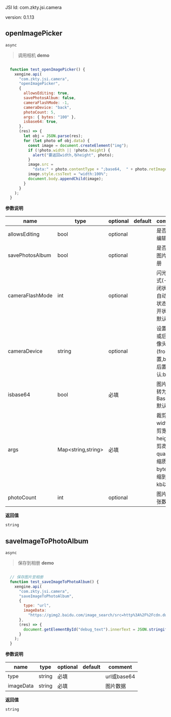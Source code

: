 

JSI Id: com.zkty.jsi.camera

version: 0.1.13



## openImagePicker
`async`
> 调用相机
**demo**
``` js

  function test_openImagePicker() {
    xengine.api(
      "com.zkty.jsi.camera",
      "openImagePicker",
      {
        allowsEditing: true,
        savePhotosAlbum: false,
        cameraFlashMode: -1,
        cameraDevice: "back",
        photoCount: 5,
        args: { bytes: "100" },
        isbase64: true,
      },
      (res) => {
        let obj = JSON.parse(res);
        for (let photo of obj.data) {
          const image = document.createElement("img");
          if (!photo.width || !photo.height) {
            alert("要返回width,与height", photo);
          }
          image.src =
            "data:" + photo.contentType + ";base64,  " + photo.retImage;
          image.style.cssText = "width:100%";
          document.body.appendChild(image);
        }
      }
    );
  }

``` 

**参数说明**

| name                        | type      | optional | default   | comment  |
| --------------------------- | --------- | -------- | --------- |--------- |
| allowsEditing | bool | optional |  | 是否允许编辑 |
| savePhotosAlbum | bool | optional |  | 是否保存图片到相册 |
| cameraFlashMode | int | optional |  | 闪光灯模式(-1:关闭状态,0:自动开关状态,1:打开状态),默认:-1 |
| cameraDevice | string | optional |  | 设置前置或后置摄像头(front:前置,back:后置),默认:back |
| isbase64 | bool | 必填 |  | 图片是否转为Base64,默认:true |
| args | Map\<string,string\> | 必填 |  | 裁剪参数 width:裁剪宽度; height:裁剪高度; quality:压缩质量; bytes:压缩到多少kb以内; |
| photoCount | int | optional |  | 图片选择张数 |
**返回值**
``` js
string
``` 



## saveImageToPhotoAlbum
`async`
> 保存到相册
**demo**
``` js

  // 保存图片至相册
  function test_saveImageToPhotoAlbum() {
    xengine.api(
      "com.zkty.jsi.camera",
      "saveImageToPhotoAlbum",
      {
        type: "url",
        imageData:
          "https://gimg2.baidu.com/image_search/src=http%3A%2F%2Fcdn.duitang.com%2Fuploads%2Fitem%2F201410%2F20%2F20141020162058_UrMNe.jpeg&refer=http%3A%2F%2Fcdn.duitang.com&app=2002&size=f9999,10000&q=a80&n=0&g=0n&fmt=jpeg?sec=1611307946&t=175b540644bac34ec738e48ff42f8034",
      },
      (res) => {
        document.getElementById("debug_text").innerText = JSON.stringify(res);
      }
    );
  }

``` 

**参数说明**

| name                        | type      | optional | default   | comment  |
| --------------------------- | --------- | -------- | --------- |--------- |
| type | string | 必填 |  | url或base64 |
| imageData | string | 必填 |  | 图片数据 |
**返回值**
``` js
string
``` 


    